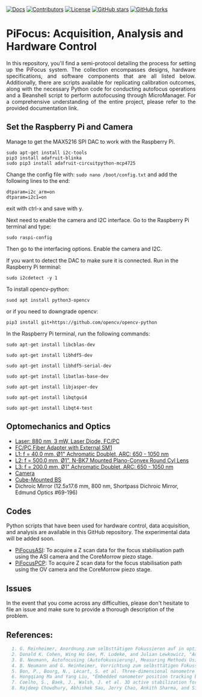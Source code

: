 [![Docs](https://img.shields.io/badge/documentation-link-blueviolet)](https://github.com/AmirSTORMic/piFocus/blob/main/PiFocusDraft.md)
[![Contributors](https://img.shields.io/github/contributors-anon/AmirSTORMic/PiFocus)](https://github.com/AmirSTORMic/PiFocus/graphs/contributors)
[![License](https://img.shields.io/github/license/AmirSTORMic/PiFocus?color=Green)](https://github.com/AmirSTORMic/PiFocus/blob/main/LICENSE.md)
[![GitHub stars](https://img.shields.io/github/stars/AmirSTORMic/PiFocus?style=social)](https://github.com/AmirSTORMic/PiFocus/)
[![GitHub forks](https://img.shields.io/github/forks/AmirSTORMic/PiFocus?style=social)](https://github.com/AmirSTORMic/PiFocus/)

# PiFocus: Acquisition, Analysis and Hardware Control
<p align="justify">
In this repository, you'll find a semi-protocol detailing the process for setting up the PiFocus system. The collection encompasses designs, hardware specifications, and software components that are all listed below. Additionally, there are scripts available for replicating calibration outcomes, along with the necessary Python code for conducting autofocus operations and a Beanshell script to perform autofocusing through MicroManager. For a comprehensive understanding of the entire project, please refer to the provided documentation link.
</p>

## Set the Raspberry Pi and Camera
Manage to get the MAX5216 SPI DAC to work with the Raspberry Pi.

```
sudo apt-get install i2c-tools
pip3 install adafruit-blinka
sudo pip3 install adafruit-circuitpython-mcp4725
```

Change the config file with: `sudo nano /boot/config.txt` and add the following lines to the end:

```
dtparam=i2c_arm=on
dtparam=i2c1=on
```

exit with ctrl-x and save with y.

Next need to enable the camera and I2C interface. Go to the Raspberry Pi terminal and type:

```
sudo raspi-config
```

Then go to the interfacing options. Enable the camera and I2C.

If you want to detect the DAC to make sure it is connected. Run in the Raspberry Pi terminal:

```
sudo i2cdetect -y 1
```

To install opencv-python:
```
suod apt install python3-opencv
```
or if you need to downgrade opencv:

```
pip3 install git+https://github.com/opencv/opencv-python
```

In the Raspberry Pi terminal, run the following commands:

```
sudo apt-get install libcblas-dev
```

```
sudo apt-get install libhdf5-dev
```

```
sudo apt-get install libhdf5-serial-dev
```

```
sudo apt-get install libatlas-base-dev
```

```
sudo apt-get install libjasper-dev
```

```
sudo apt-get install libqtgui4
```

```
sudo apt-get install libqt4-test
```


## Optomechanics and Optics
  * [Laser: 880 nm, 3 mW, Laser Diode, FC/PC]()
  * [FC/PC Fiber Adapter with External SM1](https://www.thorlabs.com/thorproduct.cfm?partnumber=SM1FCA)
  * [L1: f = 40.0 mm, Ø1" Achromatic Doublet, ARC: 650 - 1050 nm](https://www.thorlabs.com/thorproduct.cfm?partnumber=AC254-080-B)
  * [L2: f = 500.0 mm, Ø1", N-BK7 Mounted Plano-Convex Round Cyl Lens](https://www.thorlabs.com/thorproduct.cfm?partnumber=LJ1144RM)
  * [L3: f = 200.0 mm, Ø1" Achromatic Doublet, ARC: 650 - 1050 nm](https://www.thorlabs.com/thorproduct.cfm?partnumber=AC254-200-B)
  * [Camera](https://www.raspberrypi.com/products/raspberry-pi-high-quality-camera/)
  * [Cube-Mounted BS]()
  * Dichroic Mirror (12.5x17.6 mm, 800 nm, Shortpass Dichroic Mirror,	Edmund Optics	#69-196)

## Codes
Python scripts that have been used for hardware control, data acquisition, and analysis are available in this GitHub repository. The experimental data will be added soon.
  * [PiFocusASI](https://github.com/AmirSTORMic/PiFocus/master/PiFocusASI.py): To acquire a Z scan data for the focus stabilisation path using the ASI camera and the CoreMorrow piezo stage. 
  * [PiFocusPCP](https://github.com/AmirSTORMic/PiFocus/master/PiFocusPCP.py): To acquire Z scan data for the focus stabilisation path using the OV camera and the CoreMorrow piezo stage.

## Issues
In the event that you come across any difficulties, please don't hesitate to file an issue and make sure to provide a thorough description of the problem.

## References:
```bibtex
  1. G. Reinheimer, Anordnung zum selbsttätigen Fokussieren auf in optischen Geräten zu betrachtende Objekte, German Patent No. DE-PS 21 02 922 (1971).
  2. Donald K. Cohen, Wing Ho Gee, M. Ludeke, and Julian Lewkowicz, "Automatic focus control: the astigmatic lens approach," Appl. Opt. 23, 565-570 (1984) DOI: https://doi.org/10.1364/AO.23.000565
  3. B. Neumann, Autofocusing (Autofokussierung), Measuring Methods Using Optoelectronic Semiconductor Components, p 135-148(SEE N 86-14556 05-35), (1985). https://scholar.google.com/scholar_lookup?title=Autofokussierung&publication_year=1985&author=B.%20Neumann
  4. B. Neumann and G. Reinheimer, Vorrichtung zum selbsttätigen Fokussieren auf in optischen Geräten zu betrachtende Objekte, German Patent No. DE-PS 32 19 503 (1985).
  5. Bon, P., Bourg, N., Lécart, S. et al. Three-dimensional nanometre localization of nanoparticles to enhance super-resolution microscopy. Nat Commun 6, 7764 (2015). DOI: https://doi.org/10.1038/ncomms8764
  6. Hongqiang Ma and Yang Liu, "Embedded nanometer position tracking based on enhanced phasor analysis," Opt. Lett. 46, 3825-3828 (2021), DOI: https://doi.org/10.1364/OL.433740
  7. Coelho, S., Baek, J., Walsh, J. et al. 3D active stabilization for single-molecule imaging. Nat Protoc 16, 497–515 (2021). DOI: https://doi.org/10.1038/s41596-020-00426-9
  8. Rajdeep Chowdhury, Abhishek Sau, Jerry Chao, Ankith Sharma, and Siegfried M. Musser, "Tuning axial and lateral localization precision in 3D super-resolution microscopy with variable astigmatism," Opt. Lett. 47, 5727-5730 (2022) DOI: https://doi.org/10.1364/OL.466213
```
